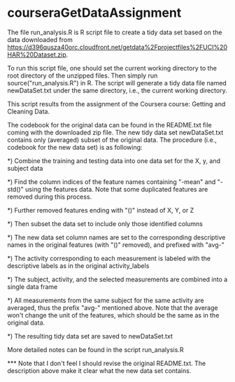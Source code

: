 courseraGetDataAssignment
=========================

The file run_analysis.R is R script file to create a tidy data set based on the data downloaded from https://d396qusza40orc.cloudfront.net/getdata%2Fprojectfiles%2FUCI%20HAR%20Dataset.zip.

To run this script file, one should set the current working directory to the root directory of the unzipped files.
Then simply run source("run_analysis.R") in R. The script will generate a tidy data file named newDataSet.txt under the same directory, i.e., the current working directory.

This script results from the assignment of the Coursera course: Getting and Cleaning Data.

The codebook for the original data can be found in the README.txt file coming with the downloaded zip file. The new tidy data set newDataSet.txt contains only (averaged) subset of the original data. The procedure (i.e., codebook for the new data set) is as following:

*) Combine the training and testing data into one data set for the X, y, and subject data

*) Find the column indices of the feature names containing "-mean" and "-std()" using the features data. Note that some duplicated features are removed during this process.

*) Further removed features ending with "()" instead of X, Y, or Z

*) Then subset the data set to include only those identified columns

*) The new data set column names are set to the corresponding descriptive names in the original features (with "()" removed), and prefixed with "avg-"

*) The activity corresponding to each measurement is labeled with the descriptive labels as in the original activity_labels

*) The subject, activity, and the selected measurements are combined into a single data frame

*) All measurements from the same subject for the same activity are averaged, thus the prefix "avg-" mentioned above.
Note that the average won't change the unit of the features, which should be the same as in the original data.

*) The resulting tidy data set are saved to newDataSet.txt

More detailed notes can be found in the script run_analysis.R

*** Note that I don't feel I should revise the original README.txt. The description above make it clear what the new data set contains.
